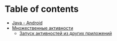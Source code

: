 # Table of contents

* [Java - Android](README.md)
* [Множественные активности](myltiple-activity/README.md)
  * [Запуск активностей из других приложений](myltiple-activity/06.md)

